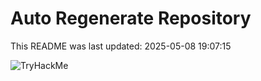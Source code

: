 # Auto Regenerate Repository

This README was last updated: 2025-05-08 19:07:15

 ![TryHackMe](https://tryhackme.com/badge/533634)